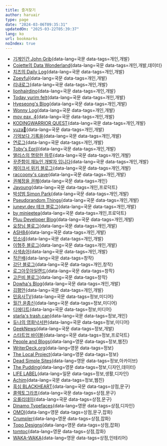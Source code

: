```yaml
---
title: 즐겨찾기
author: haruair
type: page
date: "2024-03-06T09:35:31"
updatedOn: "2025-03-22T05:39:37"
lang: ko
url: bookmarks 
noIndex: true
---
```


<div class="bookmark-tags"></div>

- [기계인간 John Grib](https://johngrib.github.io/){data-lang=국문 data-tags=개인,개발}
- [Cojette의 Data Wonderland](https://cojette.github.io/){data-lang=국문 data-tags=개인,개발,데이터}
- [치즈의 Daily Log](https://jiyeonseo.github.io/){data-lang=국문 data-tags=개인,개발}
- [Zoeyful](https://joeyful52.tistory.com/){data-lang=국문 data-tags=개인,개발}
- [리내로그](https://rinae.dev/){data-lang=국문 data-tags=개인,개발}
- [lionhairdino](https://lionhairdino.github.io/){data-lang=국문 data-tags=개인,개발}
- [Today yurim felt](https://milooy.github.io/){data-lang=국문 data-tags=개인,개발}
- [Hyeseong's Blog](https://blog.cometkim.kr/){data-lang=국문 data-tags=개인,개발}
- [Wonny Log](https://wonny.space/writing){data-lang=국문 data-tags=개인,개발}
- [mov eax, 4](https://www.leonkim.net/){data-lang=국문 data-tags=개인,개발}
- [KODINGWARRIOR QUEST](https://kodingwarrior.github.io/posts/){data-lang=국문 data-tags=개인,개발}
- [yuza🍊](https://nvrtmd.hashnode.dev/){data-lang=국문 data-tags=개인,개발}
- [기억보다 기록을](https://jojoldu.tistory.com/){data-lang=국문 data-tags=개인,개발}
- [연로그](https://yeonyeon.tistory.com/){data-lang=국문 data-tags=개인,개발}
- [Toby's Epril](https://tobyepril.tistory.com/){data-lang=국문 data-tags=개인,개발}
- [앨리스의 명랑한 하루](https://yeoneui.com/){data-lang=국문 data-tags=개인,개발}
- [꾸준함이 재능인 개발자 입니다](https://ddururiiiiiii.tistory.com/){data-lang=국문 data-tags=개인,개발}
- [제이크서 위키 블로그](https://jake-seo-dev.tistory.com/){data-lang=국문 data-tags=개인,개발}
- [raccoony's cave](https://blog.raccoony.dev/){data-lang=국문 data-tags=개인,개발}
- [권혜정을 권해](https://kwonejeong.tistory.com/){data-lang=국문 data-tags=개인}
- [Jayoung](https://jayoung.substack.com/){data-lang=국문 data-tags=개인,프로덕트}
- [박성범 Simon Park](https://parksb.github.io/articles.html){data-lang=국문 data-tags=개인,개발}
- [Pseudorandom Things](https://pseudorandomstring.wordpress.com/){data-lang=국문 data-tags=개인,개발}
- [juneyr.dev 테크 블로그](https://juneyr.dev/){data-lang=국문 data-tags=개인,개발}
- [by minieetea](https://minieetea.com/){data-lang=국문 data-tags=개인,프로덕트}
- [Pluu Developer Blog](https://pluu.github.io/){data-lang=국문 data-tags=개인,개발}
- [요창님 블로그](https://medium.com/@totuworld){data-lang=국문 data-tags=개인,개발}
- [ASH84](https://ash84.io/){data-lang=국문 data-tags=개인,개발}
- [민소네](https://minsone.github.io/){data-lang=국문 data-tags=개인,개발}
- [이형주 블로그](https://www.hyungjoo.me/){data-lang=국문 data-tags=개인,개발}
- [사색송어](https://ahnheejong.name/){data-lang=국문 data-tags=개인,개발}
- [작은배](https://jagunbae.com/){data-lang=국문 data-tags=창작}
- [강단 블로그](https://kangminsuk.com/ko/){data-lang=국문 data-tags=개인,창작}
- [로그아웃아일랜드](https://www.logoutisland.com/){data-lang=국문 data-tags=창작}
- [고은비 블로그](https://eunbiko.com/){data-lang=국문 data-tags=창작}
- [Dowha's Blog](https://blog.dowha.kim/){data-lang=국문 data-tags=개인,개발}
- [김평안](https://bepyan.me/){data-lang=국문 data-tags=개인,개발}
- [민음사TV](https://www.youtube.com/@minumsaTV){data-lang=국문 data-tags=정보,미디어}
- [월간 윤종신](https://yoonjongshin.com/){data-lang=국문 data-tags=정보,미디어}
- [디에디트](https://the-edit.co.kr/){data-lang=국문 data-tags=정보,미디어}
- [starla's trash can](https://starlakim.wordpress.com/){data-lang=국문 data-tags=정보,개인}
- [듀나의 영화낙서판](http://www.djuna.kr/xe/review){data-lang=국문 data-tags=정보,미디어}
- [GeekNews](https://news.hada.io/){data-lang=국문 data-tags=정보,개발}
- [스타트업 바이블](https://www.thestartupbible.com/){data-lang=국문 data-tags=정보,프로덕트}
- [People and Blogs](https://peopleandblogs.com/){data-lang=영문 data-tags=정보,웹진}
- [WriterDeck.org](http://www.writerdeck.org/){data-lang=영문 data-tags=정보}
- [The Local Project](https://thelocalproject.com.au/){data-lang=영문 data-tags=정보}
- [Dead Simple Sites](https://deadsimplesites.com/){data-lang=영문 data-tags=정보,아카이브}
- [The Pudding](https://pudding.cool/){data-lang=영문 data-tags=정보,디자인,데이터}
- [LIFE LABEL](https://lifelabel.jp/){data-lang=일문 data-tags=정보,생활,디자인}
- [Achim](https://have-achim.com/){data-lang=국문 data-tags=정보,웹진}
- [흑심 BLACKHEART](https://blackheart.kr/){data-lang=국문 data-tags=상점,문구}
- [콜렉토그라프](https://collectograph.com/){data-lang=국문 data-tags=상점,문구}
- [오롤리데이](https://www.oh-lolly-day.com/){data-lang=국문 data-tags=상점,문구}
- [Dinamo Typefaces](https://abcdinamo.com/){data-lang=영문 data-tags=상점,디자인}
- [OMOI](https://omoionline.com/){data-lang=영문 data-tags=상점,문구,잡화}
- [Crumpler](https://www.crumpler.com/){data-lang=영문 data-tags=상점,잡화}
- [Topo Designs](https://topodesigns.com/){data-lang=영문 data-tags=상점,잡화}
- [tomtoc](https://www.tomtoc.com/){data-lang=영문 data-tags=상점,잡화}
- [WAKA-WAKA](https://wakawaka.world/){data-lang=영문 data-tags=상점,인테리어}

<!-- @template bookmarks -->

